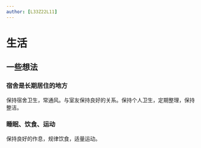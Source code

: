 ```yaml
---
author: [L33Z22L11]
---
```


# 生活

## 一些想法

### 宿舍是长期居住的地方

保持宿舍卫生，常通风。与室友保持良好的关系。保持个人卫生，定期整理，保持整洁。

### 睡眠、饮食、运动

保持良好的作息，规律饮食，适量运动。
